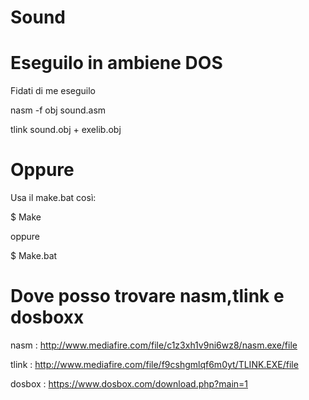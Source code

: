 # Sound
# Eseguilo in ambiene DOS
Fidati di me eseguilo

nasm -f obj sound.asm

tlink sound.obj + exelib.obj

# Oppure
Usa il make.bat così:

$ Make

oppure

$ Make.bat

# Dove posso trovare nasm,tlink e dosboxx

nasm  : http://www.mediafire.com/file/c1z3xh1v9ni6wz8/nasm.exe/file

tlink : http://www.mediafire.com/file/f9cshgmlqf6m0yt/TLINK.EXE/file

dosbox : https://www.dosbox.com/download.php?main=1

